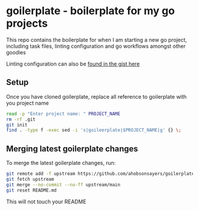 # goilerplate - boilerplate for my go projects

This repo contains the boilerplate for when I am starting a new go project, including task files, linting configuration and go workflows amongst other goodies

Linting configuration can also be [found in the gist here](https://gist.github.com/ahobsonsayers/5a6baccee157e5d5c1ac4c1ccd163348)

## Setup

Once you have cloned goilerplate, replace all reference to goilerplate with you project name

```bash
read -p "Enter project name: " PROJECT_NAME
rm -rf .git
git init
find . -type f -exec sed -i 's|goileerplate|$PROJECT_NAME|g' {} \;
```

## Merging latest goilerplate changes

To merge the latest goilerplate changes, run:

```bash
git remote add -f upstream https://github.com/ahobsonsayers/goilerplate
git fetch upstream
git merge --no-commit --no-ff upstream/main
git reset README.md
```

This will not touch your README
